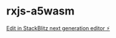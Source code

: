 # rxjs-a5wasm

[Edit in StackBlitz next generation editor ⚡️](https://stackblitz.com/~/github.com/Mihail-Madzharov/rxjs-a5wasm)
